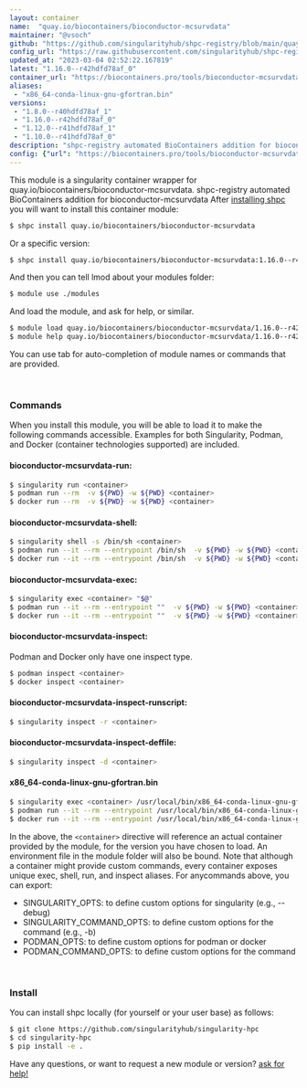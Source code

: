 ```yaml
---
layout: container
name:  "quay.io/biocontainers/bioconductor-mcsurvdata"
maintainer: "@vsoch"
github: "https://github.com/singularityhub/shpc-registry/blob/main/quay.io/biocontainers/bioconductor-mcsurvdata/container.yaml"
config_url: "https://raw.githubusercontent.com/singularityhub/shpc-registry/main/quay.io/biocontainers/bioconductor-mcsurvdata/container.yaml"
updated_at: "2023-03-04 02:52:22.167819"
latest: "1.16.0--r42hdfd78af_0"
container_url: "https://biocontainers.pro/tools/bioconductor-mcsurvdata"
aliases:
 - "x86_64-conda-linux-gnu-gfortran.bin"
versions:
 - "1.8.0--r40hdfd78af_1"
 - "1.16.0--r42hdfd78af_0"
 - "1.12.0--r41hdfd78af_1"
 - "1.10.0--r41hdfd78af_0"
description: "shpc-registry automated BioContainers addition for bioconductor-mcsurvdata"
config: {"url": "https://biocontainers.pro/tools/bioconductor-mcsurvdata", "maintainer": "@vsoch", "description": "shpc-registry automated BioContainers addition for bioconductor-mcsurvdata", "latest": {"1.16.0--r42hdfd78af_0": "sha256:9fbcd220ac784c3cfe984c332c848c439b14a8f0753ffeb5a44d66adab4d7b5f"}, "tags": {"1.8.0--r40hdfd78af_1": "sha256:b7d29cae7158e28fc11956e4b1fc3e6bf778c6d4b2015726f3ca40937b25fd9c", "1.16.0--r42hdfd78af_0": "sha256:9fbcd220ac784c3cfe984c332c848c439b14a8f0753ffeb5a44d66adab4d7b5f", "1.12.0--r41hdfd78af_1": "sha256:2c3ac0097216d2cce03efee51b0e9dd82d74846941c6b22296a64592cf443580", "1.10.0--r41hdfd78af_0": "sha256:ebf67a579c7ba9665c6c0d1e68326db522eb90ec635ebbf37b70425b5204a106"}, "docker": "quay.io/biocontainers/bioconductor-mcsurvdata", "aliases": {"x86_64-conda-linux-gnu-gfortran.bin": "/usr/local/bin/x86_64-conda-linux-gnu-gfortran.bin"}}
---
```


This module is a singularity container wrapper for quay.io/biocontainers/bioconductor-mcsurvdata.
shpc-registry automated BioContainers addition for bioconductor-mcsurvdata
After [installing shpc](#install) you will want to install this container module:


```bash
$ shpc install quay.io/biocontainers/bioconductor-mcsurvdata
```

Or a specific version:

```bash
$ shpc install quay.io/biocontainers/bioconductor-mcsurvdata:1.16.0--r42hdfd78af_0
```

And then you can tell lmod about your modules folder:

```bash
$ module use ./modules
```

And load the module, and ask for help, or similar.

```bash
$ module load quay.io/biocontainers/bioconductor-mcsurvdata/1.16.0--r42hdfd78af_0
$ module help quay.io/biocontainers/bioconductor-mcsurvdata/1.16.0--r42hdfd78af_0
```

You can use tab for auto-completion of module names or commands that are provided.

<br>

### Commands

When you install this module, you will be able to load it to make the following commands accessible.
Examples for both Singularity, Podman, and Docker (container technologies supported) are included.

#### bioconductor-mcsurvdata-run:

```bash
$ singularity run <container>
$ podman run --rm  -v ${PWD} -w ${PWD} <container>
$ docker run --rm  -v ${PWD} -w ${PWD} <container>
```

#### bioconductor-mcsurvdata-shell:

```bash
$ singularity shell -s /bin/sh <container>
$ podman run --it --rm --entrypoint /bin/sh  -v ${PWD} -w ${PWD} <container>
$ docker run --it --rm --entrypoint /bin/sh  -v ${PWD} -w ${PWD} <container>
```

#### bioconductor-mcsurvdata-exec:

```bash
$ singularity exec <container> "$@"
$ podman run --it --rm --entrypoint ""  -v ${PWD} -w ${PWD} <container> "$@"
$ docker run --it --rm --entrypoint ""  -v ${PWD} -w ${PWD} <container> "$@"
```

#### bioconductor-mcsurvdata-inspect:

Podman and Docker only have one inspect type.

```bash
$ podman inspect <container>
$ docker inspect <container>
```

#### bioconductor-mcsurvdata-inspect-runscript:

```bash
$ singularity inspect -r <container>
```

#### bioconductor-mcsurvdata-inspect-deffile:

```bash
$ singularity inspect -d <container>
```


#### x86_64-conda-linux-gnu-gfortran.bin

```bash
$ singularity exec <container> /usr/local/bin/x86_64-conda-linux-gnu-gfortran.bin
$ podman run --it --rm --entrypoint /usr/local/bin/x86_64-conda-linux-gnu-gfortran.bin   -v ${PWD} -w ${PWD} <container> -c " $@"
$ docker run --it --rm --entrypoint /usr/local/bin/x86_64-conda-linux-gnu-gfortran.bin   -v ${PWD} -w ${PWD} <container> -c " $@"
```



In the above, the `<container>` directive will reference an actual container provided
by the module, for the version you have chosen to load. An environment file in the
module folder will also be bound. Note that although a container
might provide custom commands, every container exposes unique exec, shell, run, and
inspect aliases. For anycommands above, you can export:

 - SINGULARITY_OPTS: to define custom options for singularity (e.g., --debug)
 - SINGULARITY_COMMAND_OPTS: to define custom options for the command (e.g., -b)
 - PODMAN_OPTS: to define custom options for podman or docker
 - PODMAN_COMMAND_OPTS: to define custom options for the command

<br>

### Install

You can install shpc locally (for yourself or your user base) as follows:

```bash
$ git clone https://github.com/singularityhub/singularity-hpc
$ cd singularity-hpc
$ pip install -e .
```

Have any questions, or want to request a new module or version? [ask for help!](https://github.com/singularityhub/singularity-hpc/issues)